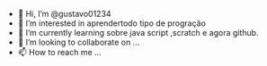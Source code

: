 - 👋 Hi, I’m @gustavo01234
- 👀 I’m interested in aprendertodo tipo de progração
- 🌱 I’m currently learning sobre java script ,scratch e agora github.
- 💞️ I’m looking to collaborate on ...
- 📫 How to reach me ...

<!---
gustavo01234/gustavo01234 is a ✨ special ✨ repository because its `README.md` (this file) appears on your GitHub profile.
You can click the Preview link to take a look at your changes.
--->

